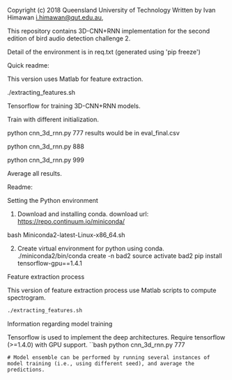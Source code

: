 Copyright (c) 2018 Queensland University of Technology
Written by Ivan Himawan <i.himawan@qut.edu.au>,

This repository contains 3D-CNN+RNN implementation for the second edition of bird audio detection challenge 2.

Detail of the environment is in req.txt (generated using 'pip freeze')

Quick readme:

This version uses Matlab for feature extraction.

./extracting_features.sh

Tensorflow for training 3D-CNN+RNN models.

Train with different initialization.

python cnn_3d_rnn.py 777
results would be in eval_final.csv

python cnn_3d_rnn.py 888

python cnn_3d_rnn.py 999


Average all results.

Readme:

Setting the Python environment

1. Download and installing conda.
download url: https://repo.continuum.io/miniconda/

bash Miniconda2-latest-Linux-x86_64.sh

2. Create virtual environment for python using conda.
./miniconda2/bin/conda create -n bad2
source activate bad2
pip install tensorflow-gpu==1.4.1

Feature extraction process

This version of feature extraction process use Matlab scripts to compute spectrogram.
```bash
./extracting_features.sh
```
Information regarding model training

Tensorflow is used to implement the deep architectures. Require tensorflow (>=1.4.0) with GPU support.
``bash
python cnn_3d_rnn.py 777
```
# Model ensemble can be performed by running several instances of model training (i.e., using different seed), and average the predictions.
